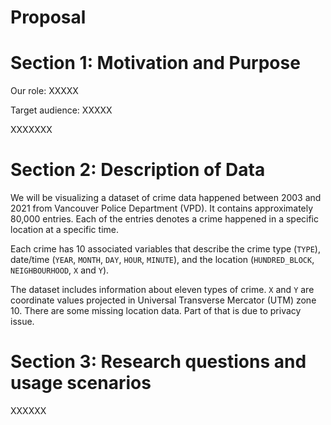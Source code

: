 # Proposal

# Section 1: Motivation and Purpose

Our role: XXXXX

Target audience: XXXXX

XXXXXXX

# Section 2: Description of Data

We will be visualizing a dataset of crime data happened between 2003 and 2021 from Vancouver Police Department (VPD). It contains approximately 80,000 entries. Each of the entries denotes a crime happened in a specific location at a specific time.

Each crime has 10 associated variables that describe the crime type (`TYPE`), date/time (`YEAR`, `MONTH`, `DAY`, `HOUR`, `MINUTE`), and the location (`HUNDRED_BLOCK`, `NEIGHBOURHOOD`, `X` and `Y`).

The dataset includes information about eleven types of crime. `X` and `Y` are coordinate values projected in Universal Transverse Mercator (UTM) zone 10. There are some missing location data. Part of that is due to privacy issue.


# Section 3: Research questions and usage scenarios

XXXXXX
